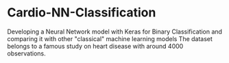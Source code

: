 # Cardio-NN-Classification
Developing a Neural Network model with Keras for Binary Classification and comparing it with other "classical" machine learning models The dataset belongs to a famous study on heart disease with around 4000 observations. 
